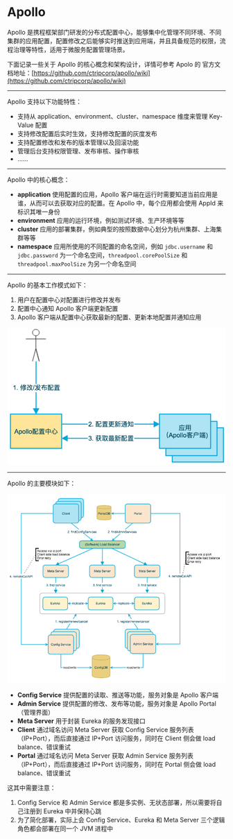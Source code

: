 # Apollo

Apollo 是携程框架部门研发的分布式配置中心，能够集中化管理不同环境、不同集群的应用配置，配置修改之后能够实时推送到应用端，并且具备规范的权限，流程治理等特性，适用于微服务配置管理场景。

下面记录一些关于 Apollo 的核心概念和架构设计，详情可参考 Apolo 的
官方文档地址：[https://github.com/ctripcorp/apollo/wiki](https://github.com/ctripcorp/apollo/wiki)

---

Apollo 支持以下功能特性：

- 支持从 application、environment、cluster、namespace 维度来管理 Key-Value 配置
- 支持修改配置后实时生效，支持修改配置的灰度发布
- 支持配置修改和发布的版本管理以及回滚功能
- 管理后台支持权限管理、发布审核、操作审核
- ......

---

Apollo 中的核心概念：

- **application** 使用配置的应用，Apollo 客户端在运行时需要知道当前应用是谁，从而可以去获取对应的配置。在 Apollo 中，每个应用都会使用 AppId 来标识其唯一身份
- **environment** 应用的运行环境，例如测试环境、生产环境等等
- **cluster** 应用的部署集群，例如典型的按照数据中心划分为杭州集群、上海集群等等
- **namespace** 应用所使用的不同配置的命名空间，例如 `jdbc.username` 和 `jdbc.password` 为一个命名空间，`threadpool.corePoolSize` 和 `threadpool.maxPoolSize` 为另一个命名空间

---

Apollo 的基本工作模式如下：

1. 用户在配置中心对配置进行修改并发布
2. 配置中心通知 Apollo 客户端更新配置
3. Apollo 客户端从配置中心获取最新的配置、更新本地配置并通知应用

![image](1.png)

---

Apollo 的主要模块如下：

![image.png](2.png)

- **Config Service** 提供配置的读取、推送等功能，服务对象是 Apollo 客户端
- **Admin Service** 提供配置的修改、发布等功能，服务对象是 Apollo Portal（管理界面）
- **Meta Server** 用于封装 Eureka 的服务发现接口
- **Client** 通过域名访问 Meta Server 获取 Config Service 服务列表（IP+Port），而后直接通过 IP+Port 访问服务，同时在 Client 侧会做 load balance、错误重试
- **Portal** 通过域名访问 Meta Server 获取 Admin Service 服务列表（IP+Port），而后直接通过 IP+Port 访问服务，同时在 Portal 侧会做 load balance、错误重试

这其中需要注意：

1. Config Service 和 Admin Service 都是多实例、无状态部署，所以需要将自己注册到 Eureka 中并保持心跳
2. 为了简化部署，实际上会 Config Service、Eureka 和 Meta Server 三个逻辑角色都会部署在同一个 JVM 进程中
